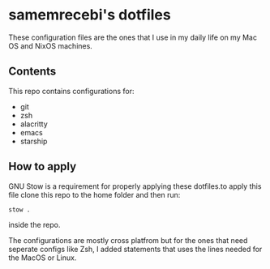 # samemrecebi's dotfiles
These configuration files are the ones that I use in my daily life on my Mac OS and NixOS machines.

## Contents
This repo contains configurations for:
- git
- zsh
- alacritty
- emacs
- starship

## How to apply
GNU Stow is a requirement for properly applying these dotfiles.to apply this file clone this repo to the home folder and then run:

``` bash
stow .
```

inside the repo.

The configurations are mostly cross platfrom but for the ones that need seperate configs like Zsh, I added statements that uses the lines needed for the MacOS or Linux.
